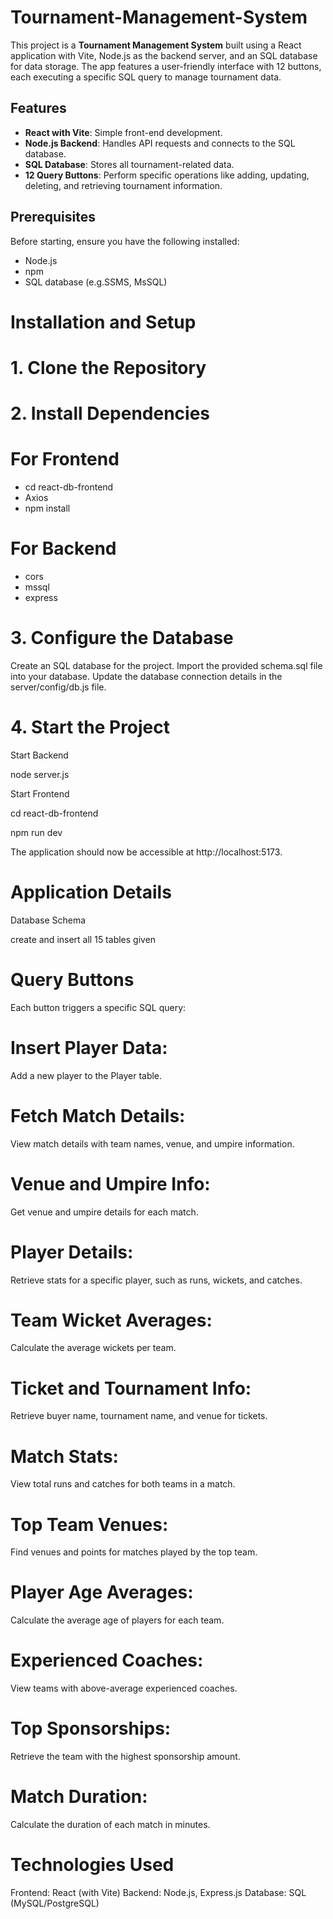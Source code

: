 # Tournament-Management-System
 

This project is a **Tournament Management System** built using a React application with Vite, Node.js as the backend server, and an SQL database for data storage. The app features a user-friendly interface with 12 buttons, each executing a specific SQL query to manage tournament data.  

## Features  

- **React with Vite**: Simple front-end development.  
- **Node.js Backend**: Handles API requests and connects to the SQL database.  
- **SQL Database**: Stores all tournament-related data.  
- **12 Query Buttons**: Perform specific operations like adding, updating, deleting, and retrieving tournament information.  

## Prerequisites  

Before starting, ensure you have the following installed:  
- Node.js  
- npm   
- SQL database (e.g.SSMS, MsSQL)  

# Installation and Setup  

# 1. Clone the Repository  
  
# 2. Install Dependencies
# For Frontend
- cd react-db-frontend
- Axios 
- npm install

# For Backend
- cors
- mssql
- express 

# 3. Configure the Database
Create an SQL database for the project.
Import the provided schema.sql file into your database.
Update the database connection details in the server/config/db.js file.

# 4. Start the Project
Start Backend

node server.js 

Start Frontend

cd react-db-frontend

npm run dev 

The application should now be accessible at http://localhost:5173.

# Application Details
Database Schema

create and insert all 15 tables given


# Query Buttons
Each button triggers a specific SQL query:

# Insert Player Data:
Add a new player to the Player table.
# Fetch Match Details:
View match details with team names, venue, and umpire information.
# Venue and Umpire Info:
Get venue and umpire details for each match.
# Player Details: 
Retrieve stats for a specific player, such as runs, wickets, and catches.
# Team Wicket Averages:
Calculate the average wickets per team.
# Ticket and Tournament Info:
Retrieve buyer name, tournament name, and venue for tickets.
# Match Stats: 
View total runs and catches for both teams in a match.
# Top Team Venues: 
Find venues and points for matches played by the top team.
# Player Age Averages:
Calculate the average age of players for each team.
# Experienced Coaches:
View teams with above-average experienced coaches.
# Top Sponsorships:
Retrieve the team with the highest sponsorship amount.
# Match Duration:
Calculate the duration of each match in minutes.
 
# Technologies Used
Frontend: React (with Vite)
Backend: Node.js, Express.js
Database: SQL (MySQL/PostgreSQL)




